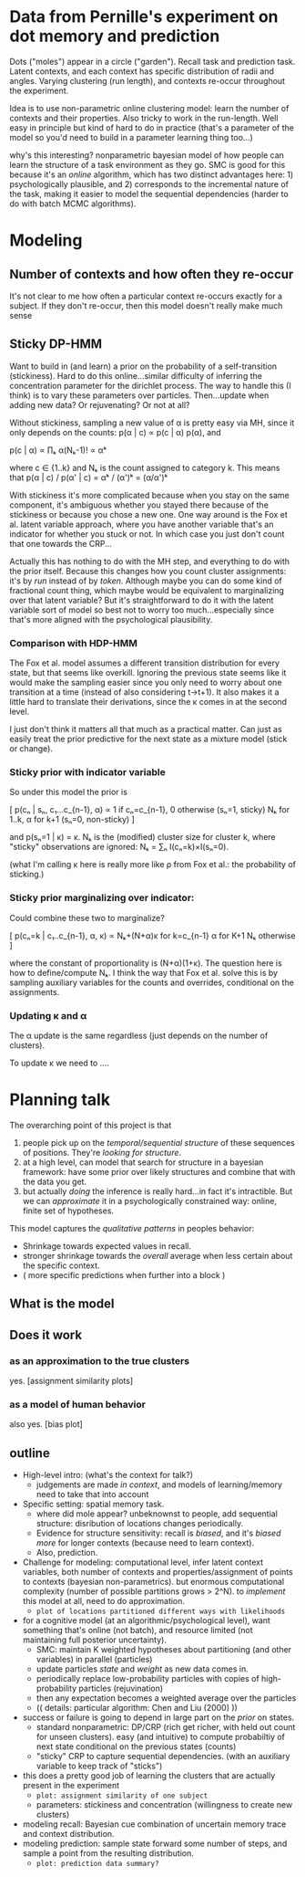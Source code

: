 # Data from Pernille's experiment on dot memory and prediction

Dots ("moles") appear in a circle ("garden").  Recall task and prediction task.
Latent contexts, and each context has specific distribution of radii and angles.
Varying clustering (run length), and contexts re-occur throughout the
experiment.

Idea is to use non-parametric online clustering model: learn the number of
contexts and their properties.  Also tricky to work in the run-length.  Well
easy in principle but kind of hard to do in practice (that's a parameter of the
model so you'd need to build in a parameter learning thing too...)

why's this interesting?  nonparametric bayesian model of how people can learn
the structure of a task environment as they go.  SMC is good for this because
it's an _online_ algorithm, which has two distinct advantages here: 1)
psychologically plausible, and 2) corresponds to the incremental nature of the
task, making it easier to model the sequential dependencies (harder to do with
batch MCMC algorithms).

# Modeling

## Number of contexts and how often they re-occur

It's not clear to me how often a particular context re-occurs exactly for a
subject.  If they don't re-occur, then this model doesn't really make much sense

## Sticky DP-HMM

Want to build in (and learn) a prior on the probability of a self-transition
(stickiness).  Hard to do this online...similar difficulty of inferring the
concentration parameter for the dirichlet process.  The way to handle this (I
think) is to vary these parameters over particles.  Then...update when adding
new data?  Or rejuvenating?  Or not at all?

Without stickiness, sampling a new value of α is pretty easy via MH, since it
only depends on the counts: p(α | c) ∝ p(c | α) p(α), and 

  p(c | α) ∝ ∏ₖ α(Nₖ-1)! ∝ αᵏ

where c ∈ {1..k} and Nₖ is the count assigned to category k.  This means that
p(α | c) / p(α' | c) = αᵏ / (α')ᵏ = (α/α')ᵏ

With stickiness it's more complicated because when you stay on the same
component, it's ambiguous whether you stayed there because of the stickiness or
because you chose a new one.  One way around is the Fox et al. latent variable
approach, where you have another variable that's an indicator for whether you
stuck or not.  In which case you just don't count that one towards the CRP...

Actually this has nothing to do with the MH step, and everything to do with the
prior itself.  Because this changes how you count cluster assignments: it's by
_run_ instead of by _token_.  Although maybe you can do some kind of fractional
count thing, which maybe would be equivalent to marginalizing over that latent
variable?  But it's straightforward to do it with the latent variable sort of
model so best not to worry too much...especially since that's more aligned with
the psychological plausibility.

### Comparison with HDP-HMM

The Fox et al. model assumes a different transition distribution for every
state, but that seems like overkill.  Ignoring the previous state seems like it
would make the sampling easier since you only need to worry about one transition
at a time (instead of also considering t->t+1).  It also makes it a little hard
to translate their derivations, since the κ comes in at the second level.

I just don't think it matters all that much as a practical matter.  Can just as
easily treat the prior predictive for the next state as a mixture model (stick
or change).

### Sticky prior with indicator variable

So under this model the prior is 

\[
  p(cₙ | sₙ, c₁...c_{n-1}, α) ∝ 1 if cₙ=c_{n-1}, 0 otherwise (sₙ=1, sticky)
                               Nₖ for 1..k, α for k+1 (sₙ=0, non-sticky)
\]

and p(sₙ=1 | κ) = κ.  Nₖ is the (modified) cluster size for cluster k, where
"sticky" observations are ignored: Nₖ = ∑ₙ I(cₙ=k)×I(sₙ=0).

(what I'm calling κ here is really more like ρ from Fox et al.: the probability
of sticking.)

### Sticky prior marginalizing over indicator:

Could combine these two to marginalize?

\[
  p(cₙ=k | c₁..c_{n-1}, α, κ) ∝ Nₖ+(N+α)κ for k=c_{n-1}
                                α for K+1
                                Nₖ otherwise
\]

where the constant of proportionality is (N+α)(1+κ).  The question here is how
to define/compute Nₖ.  I think the way that Fox et al. solve this is by sampling
auxiliary variables for the counts and overrides, conditional on the
assignments.

### Updating κ and α

The α update is the same regardless (just depends on the number of clusters).

To update κ we need to ....

# Planning talk

The overarching point of this project is that

1. people pick up on the _temporal/sequential structure_ of these sequences of
   positions.  They're _looking for structure_.
2. at a high level, can model that search for structure in a bayesian framework:
   have some prior over likely structures and combine that with the data you
   get.
3. but actually _doing_ the inference is really hard...in fact it's intractible.
   But we can _approximate_ it in a psychologically constrained way: online,
   finite set of hypotheses.
   
This model captures the _qualitative patterns_ in peoples behavior: 

* Shrinkage towards expected values in recall.
* stronger shrinkage towards the _overall_ average when less certain about the
  specific context.
* ( more specific predictions when further into a block )

## What is the model

## Does it work

### as an approximation to the true clusters

yes. [assignment similarity plots]

### as a model of human behavior

also yes.  [bias plot]




## outline

* High-level intro: (what's the context for talk?)
    * judgements are made _in context_, and models of learning/memory need to
      take that into account
* Specific setting: spatial memory task.
    * where did mole appear?  unbeknownst to people, add sequential structure:
      disribution of locations changes periodically.
    * Evidence for structure sensitivity: recall is _biased_, and it's _biased
      more_ for longer contexts (because need to learn context).
    * Also, prediction.
* Challenge for modeling: computational level, infer latent context variables,
  both number of contexts and properties/assignment of points to contexts
  (bayesian non-parametrics).  but enormous computational complexity (number of
  possible partitions grows > 2^N).  to _implement_ this model at all, need to
  do approximation.
    * `plot of locations partitioned different ways with likelihoods`
* for a cognitive model (at an algorithmic/psychological level), want something
  that's online (not batch), and resource limited (not maintaining full
  posterior uncertainty).
    * SMC: maintain K weighted hypotheses about partitioning (and other
      variables) in parallel (particles)
    * update particles _state_ and _weight_ as new data comes in.
    * periodically replace low-probability particles with copies of
      high-probability particles (rejuvination)
    * then any expectation becomes a weighted average over the particles
    * (( details: particular algorithm: Chen and Liu (2000) ))
* success or failure is going to depend in large part on the _prior_ on states.
    * standard nonparametric: DP/CRP (rich get richer, with held out count for
      unseen clusters).  easy (and intuitive) to compute probabiltiy of next
      state conditional on the previous states (counts)
    * "sticky" CRP to capture sequential dependencies. (with an auxiliary
      variable to keep track of "sticks")
* this does a pretty good job of learning the clusters that are actually present
  in the experiment
    * `plot: assignment similarity of one subject`
    * parameters: stickiness and concentration (willingness to create new
      clusters)
* modeling recall: Bayesian cue combination of uncertain memory trace and
  context distribution.
* modeling prediction: sample state forward some number of steps, and sample a
  point from the resulting distribution.
    * `plot: prediction data summary?`
